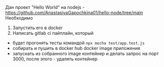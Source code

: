 Дан проект "Hello World" на nodejs - https://github.com/AnastasiyaGapochkina01/hello-node/tree/main \
Необходимо
1) Запустить его в docker
2) Написать gitlab ci пайплайн, который
- будет прогонять тесты командой ```npx mocha test/app.test.js```
- собирать и пушить в docker hub docker image приложения
- запускать из собранного image контейнер и делать запрос на порт 3000, после этого - удалять контейнер
